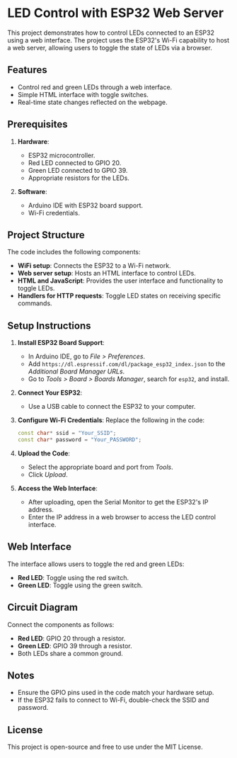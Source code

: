 # LED Control with ESP32 Web Server

This project demonstrates how to control LEDs connected to an ESP32 using a web interface. The project uses the ESP32's Wi-Fi capability to host a web server, allowing users to toggle the state of LEDs via a browser.

## Features
- Control red and green LEDs through a web interface.
- Simple HTML interface with toggle switches.
- Real-time state changes reflected on the webpage.

## Prerequisites
1. **Hardware**:
   - ESP32 microcontroller.
   - Red LED connected to GPIO 20.
   - Green LED connected to GPIO 39.
   - Appropriate resistors for the LEDs.
   
2. **Software**:
   - Arduino IDE with ESP32 board support.
   - Wi-Fi credentials.

## Project Structure
The code includes the following components:
- **WiFi setup**: Connects the ESP32 to a Wi-Fi network.
- **Web server setup**: Hosts an HTML interface to control LEDs.
- **HTML and JavaScript**: Provides the user interface and functionality to toggle LEDs.
- **Handlers for HTTP requests**: Toggle LED states on receiving specific commands.

## Setup Instructions
1. **Install ESP32 Board Support**:
   - In Arduino IDE, go to *File > Preferences*.
   - Add `https://dl.espressif.com/dl/package_esp32_index.json` to the *Additional Board Manager URLs*.
   - Go to *Tools > Board > Boards Manager*, search for `esp32`, and install.

2. **Connect Your ESP32**:
   - Use a USB cable to connect the ESP32 to your computer.

3. **Configure Wi-Fi Credentials**:
   Replace the following in the code:
   ```cpp
   const char* ssid = "Your_SSID";
   const char* password = "Your_PASSWORD";
   ```

4. **Upload the Code**:
   - Select the appropriate board and port from *Tools*.
   - Click *Upload*.

5. **Access the Web Interface**:
   - After uploading, open the Serial Monitor to get the ESP32's IP address.
   - Enter the IP address in a web browser to access the LED control interface.

## Web Interface
The interface allows users to toggle the red and green LEDs:
- **Red LED**: Toggle using the red switch.
- **Green LED**: Toggle using the green switch.

## Circuit Diagram
Connect the components as follows:
- **Red LED**: GPIO 20 through a resistor.
- **Green LED**: GPIO 39 through a resistor.
- Both LEDs share a common ground.

## Notes
- Ensure the GPIO pins used in the code match your hardware setup.
- If the ESP32 fails to connect to Wi-Fi, double-check the SSID and password.

## License
This project is open-source and free to use under the MIT License.
